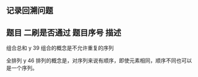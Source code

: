 ## 记录回溯问题

## 题目      二刷是否通过   题目序号          描述

组合总和       y             39        组合的概念是不允许重复的序列

全排列         y             46        排列的概念是，对序列来说有顺序，即使元素相同，顺序不同也可以是一个序列。


